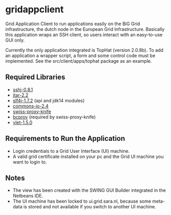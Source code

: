 gridappclient
=============

Grid Application Client to run applications easily on the BiG Grid infrastructure, the dutch node in the European Grid Infrastructure. Basically this application wraps an SSH client, so users interact with an easy-to-use GUI only. 

Currently the only application integrated is TopHat (version 2.0.8b). To add an application a wrapper script, a form and some control code must be implemented. See the src/client/apps/tophat package as an example.

Required Libraries
------------------
* [sshj-0.8.1](https://github.com/downloads/shikhar/sshj/sshj-0.8.1.zip)
* [jtar-2.2](http://search.maven.org/remotecontent?filepath=org/kamranzafar/jtar/2.2/jtar-2.2.jar)
* [slf4j-1.7.2](http://www.slf4j.org/download.html) (api and jdk14 modules)
* [commons-io-2.4](http://commons.apache.org/proper/commons-io/download_io.cgi)
* [swiss-proxy-knife](https://github.com/grith/swiss-proxy-knife)
* [bcprov](http://www.bouncycastle.org/latest_releases.html) (required by swiss-proxy-knife)
* [vlet-1.5.0](http://sourceforge.net/projects/vlet/files/vlet-1.5.0/vlet-1.5.0.zip/download)

Requirements to Run the Application
-------------------
* Login credentials to a Grid User Interface (UI) machine.
* A valid grid certificate installed on your pc and the Grid UI machine you want to login to.

Notes
------------------
* The view has been created with the SWING GUI Builder integrated in the Netbeans IDE.
* The UI machine has been locked to ui.grid.sara.nl, because some meta-data is stored and not available if you switch to another UI machine.
